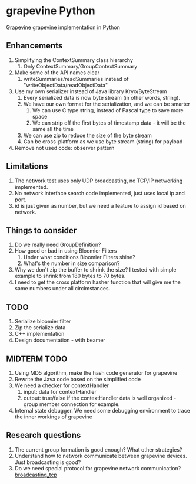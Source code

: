 # grapevine Python

[Grapevine] [grapevine] implementation in Python

## Enhancements

1. Simplifying the ContextSummary class hierarchy
    1. Only ContextSummary/GroupContextSummary
2. Make some of the API names clear
    1. writeSummaries/readSummaries instead of "writeObjectData/readObjectData" 
3. Use my own serializer instead of Java library Kryo/ByteStream
    1. Every serialized data is now byte stream (in other words, string). 
    2. We have our own format for the serialization, and we can be smarter
        1. We can use C type string, instead of Pascal type to save more space
        2. We can strip off the first bytes of timestamp data - it will be the same all the time
    3. We can use zip to reduce the size of the byte stream
    4. Can be cross-platform as we use byte stream (string) for payload
4. Remove not used code: observer pattern

## Limitations
1. The network test uses only UDP broadcasting, no TCP/IP networking implemented.
2. No network interface search code implemented, just uses local ip and port.
3. id is just given as number, but we need a feature to assign id based on network.

## Things to consider
1. Do we really need GroupDefinition?
2. How good or bad in using Bloomier Filters
    1. Under what conditions Bloomier Filters shine?
    2. What's the number in size comparison?
3. Why we don't zip the buffer to shrink the size? I tested with simple example to shrink from 180 bytes to 70 bytes.
4. I need to get the cross platform hasher function that will give me the same numbers under all circimstances.

## TODO
1. Serialize bloomier filter
2. Zip the serialize data
3. C++ implementation
4. Design documentation - with beamer

## MIDTERM TODO
1. Using MD5 algorithm, make the hash code generator for grapevine
2. Rewrite the Java code based on the simplified code
3. We need a checker for contextHandler
    1. input: data for contextHandler
    2. output: true/false if the contextHandler data is well organized - group member connection for example.
4. Internal state debugger. We need some debugging environment to trace the inner workings of grapevine

## Research questions
1. The current group formation is good enough? What other strategies?
2. Understand how to network communicate between grapevine devices. Just broadcasting is good? 
3. Do we need special protocol for grapevine network communication? [broadcasting_tcp]

[broadcasting_tcp]: http://stackoverflow.com/questions/31572/broadcast-like-udp-with-the-reliability-of-tcp
[grapevine]: http://mpc.ece.utexas.edu/research/grapevine "Grapevine project"